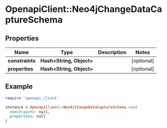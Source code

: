 # OpenapiClient::Neo4jChangeDataCaptureSchema

## Properties

| Name | Type | Description | Notes |
| ---- | ---- | ----------- | ----- |
| **constraints** | **Hash&lt;String, Object&gt;** |  | [optional] |
| **properties** | **Hash&lt;String, Object&gt;** |  | [optional] |

## Example

```ruby
require 'openapi_client'

instance = OpenapiClient::Neo4jChangeDataCaptureSchema.new(
  constraints: null,
  properties: null
)
```

